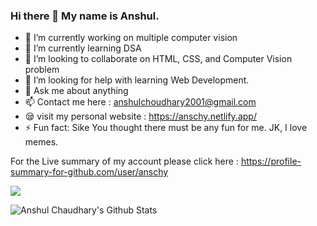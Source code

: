 ### Hi there 👋 My name is Anshul.


- 🔭 I’m currently working on multiple computer vision
- 🌱 I’m currently learning DSA
- 👯 I’m looking to collaborate on HTML, CSS, and Computer Vision problem
- 🤔 I’m looking for help with learning Web Development.
- 💬 Ask me about anything
- 📫 Contact me here : anshulchoudhary2001@gmail.com
- 😪 visit my personal website : https://anschy.netlify.app/
- ⚡ Fun fact: Sike You thought there must be any fun for me. JK, I love memes.

For the Live summary of my account please click here :
https://profile-summary-for-github.com/user/anschy

![](https://komarev.com/ghpvc/?username=anschy&color=green&style=flat-square)

<img align="left" alt="Anshul Chaudhary's Github Stats" src="https://github-readme-stats.vercel.app/api?username=anschy&theme=chartreuse-dark&show_icons=true&hide_border=true"/>
